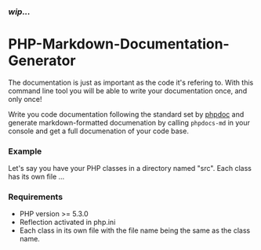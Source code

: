 ### *wip...*

# PHP-Markdown-Documentation-Generator

The documentation is just as important as the code it's refering to. With this command line tool 
you will be able to write your documentation once, and only once! 

Write you code documentation following the standard set by [phpdoc](http://www.phpdoc.org/) and generate markdown-formatted documenation by calling `phpdocs-md` in your console and get a full documenation of your code base.

### Example

Let's say you have your PHP classes in a directory named "src". Each class has its own file ...


### Requirements

- PHP version >= 5.3.0
- Reflection activated in php.ini
- Each class in its own file with the file name being the same as the class name.

